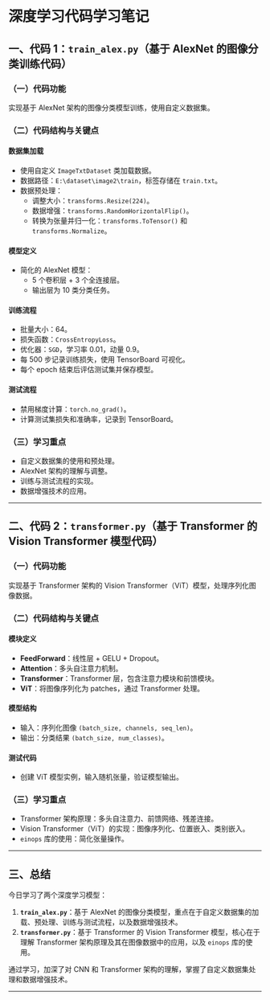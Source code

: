 # 深度学习代码学习笔记

## 一、代码 1：`train_alex.py`（基于 AlexNet 的图像分类训练代码）

### （一）代码功能
实现基于 AlexNet 架构的图像分类模型训练，使用自定义数据集。

### （二）代码结构与关键点

#### 数据集加载
- 使用自定义 `ImageTxtDataset` 类加载数据。
- 数据路径：`E:\dataset\image2\train`，标签存储在 `train.txt`。
- 数据预处理：
  - 调整大小：`transforms.Resize(224)`。
  - 数据增强：`transforms.RandomHorizontalFlip()`。
  - 转换为张量并归一化：`transforms.ToTensor()` 和 `transforms.Normalize`。

#### 模型定义
- 简化的 AlexNet 模型：
  - 5 个卷积层 + 3 个全连接层。
  - 输出层为 10 类分类任务。

#### 训练流程
- 批量大小：64。
- 损失函数：`CrossEntropyLoss`。
- 优化器：`SGD`，学习率 0.01，动量 0.9。
- 每 500 步记录训练损失，使用 TensorBoard 可视化。
- 每个 epoch 结束后评估测试集并保存模型。

#### 测试流程
- 禁用梯度计算：`torch.no_grad()`。
- 计算测试集损失和准确率，记录到 TensorBoard。

### （三）学习重点
- 自定义数据集的使用和预处理。
- AlexNet 架构的理解与调整。
- 训练与测试流程的实现。
- 数据增强技术的应用。

---

## 二、代码 2：`transformer.py`（基于 Transformer 的 Vision Transformer 模型代码）

### （一）代码功能
实现基于 Transformer 架构的 Vision Transformer（ViT）模型，处理序列化图像数据。

### （二）代码结构与关键点

#### 模块定义
- **FeedForward**：线性层 + GELU + Dropout。
- **Attention**：多头自注意力机制。
- **Transformer**：Transformer 层，包含注意力模块和前馈模块。
- **ViT**：将图像序列化为 patches，通过 Transformer 处理。

#### 模型结构
- 输入：序列化图像 `(batch_size, channels, seq_len)`。
- 输出：分类结果 `(batch_size, num_classes)`。

#### 测试代码
- 创建 ViT 模型实例，输入随机张量，验证模型输出。

### （三）学习重点
- Transformer 架构原理：多头自注意力、前馈网络、残差连接。
- Vision Transformer（ViT）的实现：图像序列化、位置嵌入、类别嵌入。
- `einops` 库的使用：简化张量操作。

---

## 三、总结
今日学习了两个深度学习模型：
1. **`train_alex.py`**：基于 AlexNet 的图像分类模型，重点在于自定义数据集的加载、预处理、训练与测试流程，以及数据增强技术。
2. **`transformer.py`**：基于 Transformer 的 Vision Transformer 模型，核心在于理解 Transformer 架构原理及其在图像数据中的应用，以及 `einops` 库的使用。

通过学习，加深了对 CNN 和 Transformer 架构的理解，掌握了自定义数据集处理和数据增强技术。

---

